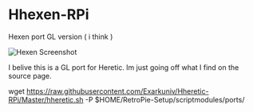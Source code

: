 # Hhexen-RPi
Hexen port GL version ( i think )


![Hexen Screenshot](https://r.mprd.se/media/images/36996-Hexen_[U]-1482925051.jpg)

I belive this is a GL port for Heretic. Im just going off what I find on the source page.

wget https://raw.githubusercontent.com/Exarkuniv/Hheretic-RPi/Master/hheretic.sh -P $HOME/RetroPie-Setup/scriptmodules/ports/

